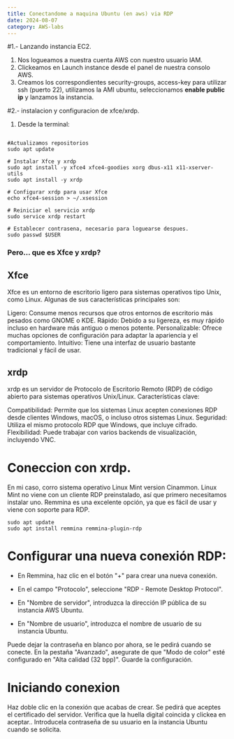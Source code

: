 ```yaml
---
title: Conectandome a maquina Ubuntu (en aws) via RDP
date: 2024-08-07
category: AWS-labs
---
```


#1.- Lanzando instancia EC2.
1) Nos logueamos a nuestra cuenta AWS con nuestro usuario IAM.
2) Clickeamos en Launch instance desde el panel de nuestra consolo AWS.
3) Creamos los correspondientes security-groups, access-key para utilizar ssh (puerto 22), utilizamos la AMI ubuntu, seleccionamos **enable public ip** y lanzamos la instancia.

#2.- instalacion y configuracion de xfce/xrdp.

1) Desde la terminal:
```

#Actualizamos repositorios
sudo apt update

# Instalar Xfce y xrdp
sudo apt install -y xfce4 xfce4-goodies xorg dbus-x11 x11-xserver-utils
sudo apt install -y xrdp

# Configurar xrdp para usar Xfce
echo xfce4-session > ~/.xsession

# Reiniciar el servicio xrdp
sudo service xrdp restart

# Establecer contrasena, necesario para loguearse despues.
sudo passwd $USER

```

### Pero... que es Xfce y xrdp?

## Xfce

Xfce es un entorno de escritorio ligero para sistemas operativos tipo Unix, como Linux. Algunas de sus características principales son:

Ligero: Consume menos recursos que otros entornos de escritorio más pesados como GNOME o KDE.
Rápido: Debido a su ligereza, es muy rápido incluso en hardware más antiguo o menos potente.
Personalizable: Ofrece muchas opciones de configuración para adaptar la apariencia y el comportamiento.
Intuitivo: Tiene una interfaz de usuario bastante tradicional y fácil de usar.

## xrdp

xrdp es un servidor de Protocolo de Escritorio Remoto (RDP) de código abierto para sistemas operativos Unix/Linux. Características clave:

Compatibilidad: Permite que los sistemas Linux acepten conexiones RDP desde clientes Windows, macOS, o incluso otros sistemas Linux.
Seguridad: Utiliza el mismo protocolo RDP que Windows, que incluye cifrado.
Flexibilidad: Puede trabajar con varios backends de visualización, incluyendo VNC.


# Coneccion con xrdp.

En mi caso, corro sistema operativo Linux Mint version Cinammon. Linux Mint no viene con un cliente RDP preinstalado, así que primero necesitamos instalar uno. Remmina es una excelente opción, ya que es fácil de usar y viene con soporte para RDP.

```
sudo apt update
sudo apt install remmina remmina-plugin-rdp
```

# Configurar una nueva conexión RDP:

- En Remmina, haz clic en el botón "+" para crear una nueva conexión.

- En el campo "Protocolo", seleccione "RDP - Remote Desktop Protocol".

- En "Nombre de servidor", introduzca la dirección IP pública de su instancia AWS Ubuntu.

- En "Nombre de usuario", introduzca el nombre de usuario de su instancia Ubuntu.

Puede dejar la contraseña en blanco por ahora, se le pedirá cuando se conecte.
En la pestaña "Avanzado", asegurate de que "Modo de color" esté configurado en "Alta calidad (32 bpp)".
Guarde la configuración.

# Iniciando conexion

Haz doble clic en la conexión que acabas de crear.
Se pedirá que aceptes el certificado del servidor. Verifica que la huella digital coincida y clickea en aceptar..
Introducela contraseña de su usuario en la instancia Ubuntu cuando se solicita.

